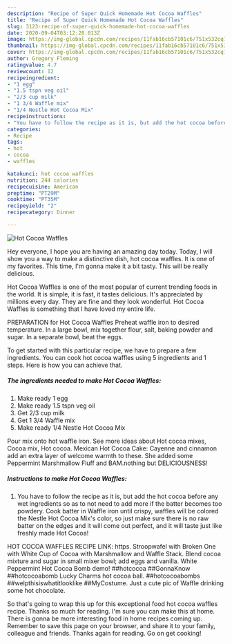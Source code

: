 ```yaml
---
description: "Recipe of Super Quick Homemade Hot Cocoa Waffles"
title: "Recipe of Super Quick Homemade Hot Cocoa Waffles"
slug: 3123-recipe-of-super-quick-homemade-hot-cocoa-waffles
date: 2020-09-04T03:12:28.013Z
image: https://img-global.cpcdn.com/recipes/11fab16cb57101c6/751x532cq70/hot-cocoa-waffles-recipe-main-photo.jpg
thumbnail: https://img-global.cpcdn.com/recipes/11fab16cb57101c6/751x532cq70/hot-cocoa-waffles-recipe-main-photo.jpg
cover: https://img-global.cpcdn.com/recipes/11fab16cb57101c6/751x532cq70/hot-cocoa-waffles-recipe-main-photo.jpg
author: Gregory Fleming
ratingvalue: 4.7
reviewcount: 12
recipeingredient:
- "1 egg"
- "1.5 tspn veg oil"
- "2/3 cup milk"
- "1 3/4 Waffle mix"
- "1/4 Nestle Hot Cocoa Mix"
recipeinstructions:
- "You have to follow the recipe as it is, but add the hot cocoa before any wet ingredients so as to not need to add more if the batter becomes too powdery. Cook batter in Waffle iron until crispy, waffles will be colored the Nestle Hot Cocoa Mix&#39;s color, so just make sure there is no raw batter on the edges and it will come out perfect, and it will taste just like freshly made Hot Cocoa!"
categories:
- Recipe
tags:
- hot
- cocoa
- waffles

katakunci: hot cocoa waffles 
nutrition: 244 calories
recipecuisine: American
preptime: "PT29M"
cooktime: "PT35M"
recipeyield: "2"
recipecategory: Dinner

---
```



![Hot Cocoa Waffles](https://img-global.cpcdn.com/recipes/11fab16cb57101c6/751x532cq70/hot-cocoa-waffles-recipe-main-photo.jpg)

Hey everyone, I hope you are having an amazing day today. Today, I will show you a way to make a distinctive dish, hot cocoa waffles. It is one of my favorites. This time, I'm gonna make it a bit tasty. This will be really delicious.

Hot Cocoa Waffles is one of the most popular of current trending foods in the world. It is simple, it is fast, it tastes delicious. It's appreciated by millions every day. They are fine and they look wonderful. Hot Cocoa Waffles is something that I have loved my entire life.

PREPARATION for Hot Cocoa Waffles Preheat waffle iron to desired temperature. In a large bowl, mix together flour, salt, baking powder and sugar. In a separate bowl, beat the eggs.


To get started with this particular recipe, we have to prepare a few ingredients. You can cook hot cocoa waffles using 5 ingredients and 1 steps. Here is how you can achieve that.

<!--inarticleads1-->

##### The ingredients needed to make Hot Cocoa Waffles:

1. Make ready 1 egg
1. Make ready 1.5 tspn veg oil
1. Get 2/3 cup milk
1. Get 1 3/4 Waffle mix
1. Make ready 1/4 Nestle Hot Cocoa Mix


Pour mix onto hot waffle iron. See more ideas about Hot cocoa mixes, Cocoa mix, Hot cocoa. Mexican Hot Cocoa Cake: Cayenne and cinnamon add an extra layer of welcome warmth to these. She added some Peppermint Marshmallow Fluff and BAM.nothing but DELICIOUSNESS! 

<!--inarticleads2-->

##### Instructions to make Hot Cocoa Waffles:

1. You have to follow the recipe as it is, but add the hot cocoa before any wet ingredients so as to not need to add more if the batter becomes too powdery. Cook batter in Waffle iron until crispy, waffles will be colored the Nestle Hot Cocoa Mix&#39;s color, so just make sure there is no raw batter on the edges and it will come out perfect, and it will taste just like freshly made Hot Cocoa!


HOT COCOA WAFFLES RECIPE LINK: https. Stroopwafel with Broken One with White Cup of Cocoa with Marshmallow and Waffle Stack. Blend cocoa mixture and sugar in small mixer bowl; add eggs and vanilla. White Peppermint Hot Cocoa Bomb demo! ##hotcocoa ##GonnaKnow ##hotcocoabomb Lucky Charms hot cocoa ball. ##hotcocoabombs ##welpthisiswhatitlooklike ##MyCostume. Just a cute pic of Waffle drinking some hot chocolate. 

So that's going to wrap this up for this exceptional food hot cocoa waffles recipe. Thanks so much for reading. I'm sure you can make this at home. There is gonna be more interesting food in home recipes coming up. Remember to save this page on your browser, and share it to your family, colleague and friends. Thanks again for reading. Go on get cooking!
